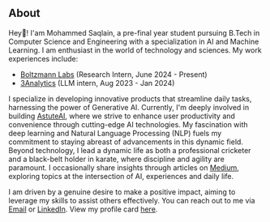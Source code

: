 
## About

Hey👋! I'am Mohammed Saqlain, a pre-final year student pursuing B.Tech in Computer Science and Engineering with a specialization in AI and Machine Learning. I am enthusiast in the world of technology and sciences. My work experiences include:

- [Boltzmann Labs](https://www.boltzmann.co) (Research Intern, June 2024 - Present)
- [3Analytics](https://3analytics.com/) (LLM intern, Aug 2023 - Jan 2024)

I specialize in developing innovative products that streamline daily tasks, harnessing the power of Generative AI. Currently, I'm deeply involved in building [AstuteAI](https://astuteai.streamlit.app), where we strive to enhance user productivity and convenience through cutting-edge AI technologies. My fascination with deep learning and Natural Language Processing (NLP) fuels my commitment to staying abreast of advancements in this dynamic field. Beyond technology, I lead a dynamic life as both a professional cricketer and a black-belt holder in karate, where discipline and agility are paramount. I occasionally share insights through articles on [Medium](https://https://medium.com/@vanishingradiant), exploring topics at the intersection of AI, experiences and daily life. 

I am driven by a genuine desire to make a positive impact, aiming to leverage my skills to assist others effectively. You can reach out to me via [Email](mailto:saqlain.contact@gmail.com) or [LinkedIn](https://linkedin.com/in/saqlain2204). View my profile card [here](https://saqlain2204.carrd.co).
